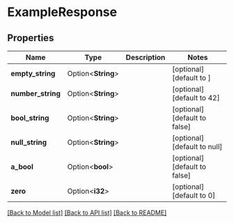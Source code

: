 # ExampleResponse

## Properties

Name | Type | Description | Notes
------------ | ------------- | ------------- | -------------
**empty_string** | Option<**String**> |  | [optional][default to ]
**number_string** | Option<**String**> |  | [optional][default to 42]
**bool_string** | Option<**String**> |  | [optional][default to false]
**null_string** | Option<**String**> |  | [optional][default to null]
**a_bool** | Option<**bool**> |  | [optional][default to false]
**zero** | Option<**i32**> |  | [optional][default to 0]

[[Back to Model list]](../README.md#documentation-for-models) [[Back to API list]](../README.md#documentation-for-api-endpoints) [[Back to README]](../README.md)


